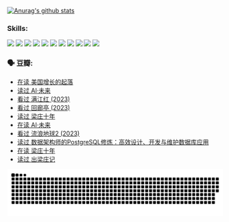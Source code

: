 
[![Anurag's github stats](https://github-readme-stats.vercel.app/api?username=w940853815)](https://github.com/anuraghazra/github-readme-stats)

### Skills:

<code><img height="32" src="https://cdn.jsdelivr.net/npm/simple-icons@v5/icons/python.svg"></code>
<code><img height="32" src="https://cdn.jsdelivr.net/npm/simple-icons@v5/icons/javascript.svg"></code>
<code><img height="32" src="https://cdn.jsdelivr.net/npm/simple-icons@v5/icons/django.svg"></code>
<code><img height="32" src="https://cdn.jsdelivr.net/npm/simple-icons@v5/icons/flask.svg"></code>
<code><img height="32" src="https://cdn.jsdelivr.net/npm/simple-icons@v5/icons/vuetify.svg"></code>
<code><img height="32" src="https://cdn.jsdelivr.net/npm/simple-icons@v5/icons/git.svg"></code>
<code><img height="32" src="https://cdn.jsdelivr.net/npm/simple-icons@v5/icons/docker.svg"></code>
<code><img height="32" src="https://cdn.jsdelivr.net/npm/simple-icons@v5/icons/postgresql.svg"></code>
<code><img height="32" src="https://cdn.jsdelivr.net/npm/simple-icons@v5/icons/elasticsearch.svg"></code>
<code><img height="32" src="https://cdn.jsdelivr.net/npm/simple-icons@v5/icons/macos.svg"></code>
<code><img height="32" src="https://cdn.jsdelivr.net/npm/simple-icons@v5/icons/linux.svg"></code>

### 🗣 豆瓣:

<!-- DOUBAN-ACTIVITIES:START -->
- [在读 美国增长的起落](https://www.douban.com/people/136069238/status/4220055912/?_i=83281612)
- [读过 AI·未来](https://www.douban.com/people/136069238/status/4220054171/?_i=83281612)
- [看过 满江红‎ (2023)](https://www.douban.com/people/136069238/status/4219146433/?_i=83281612)
- [看过 回廊亭‎ (2023)](https://www.douban.com/people/136069238/status/4215992758/?_i=83281612)
- [读过 梁庄十年](https://www.douban.com/people/136069238/status/4206664969/?_i=83281612)
- [在读 AI·未来](https://www.douban.com/people/136069238/status/4206653520/?_i=83281612)
- [看过 流浪地球2‎ (2023)](https://www.douban.com/people/136069238/status/4199558549/?_i=83281612)
- [读过 数据架构师的PostgreSQL修炼：高效设计、开发与维护数据库应用](https://www.douban.com/people/136069238/status/4199451104/?_i=83281612)
- [在读 梁庄十年](https://www.douban.com/people/136069238/status/4198822794/?_i=83281612)
- [读过 出梁庄记](https://www.douban.com/people/136069238/status/4198821001/?_i=83281612)
<!-- DOUBAN-ACTIVITIES:END -->


![Snake animation](https://raw.githubusercontent.com/w940853815/w940853815/output/github-contribution-grid-snake.svg)

<!--
**w940853815/w940853815** is a ✨ _special_ ✨ repository because its `README.md` (this file) appears on your GitHub profile.

Here are some ideas to get you started:

- 🔭 I’m currently working on ...
- 🌱 I’m currently learning ...
- 👯 I’m looking to collaborate on ...
- 🤔 I’m looking for help with ...
- 💬 Ask me about ...
- 📫 How to reach me: ...
- 😄 Pronouns: ...
- ⚡ Fun fact: ...
-->
